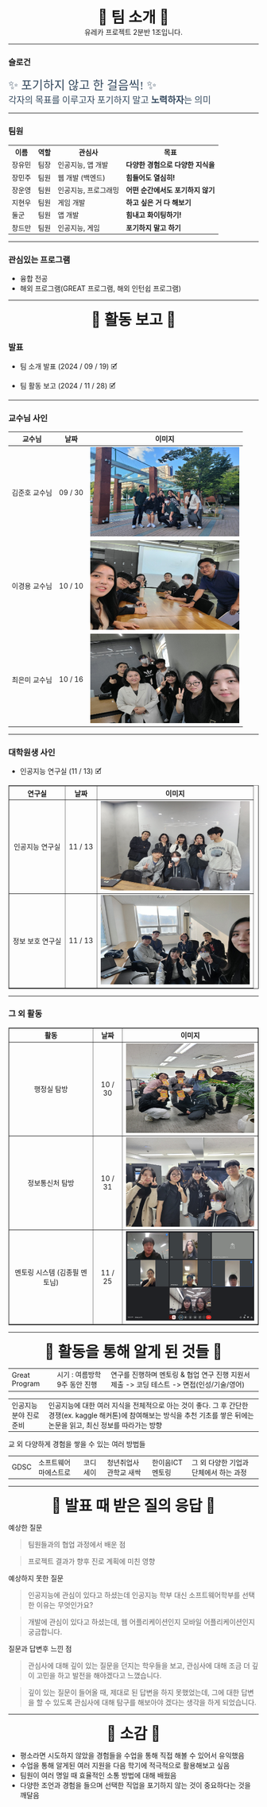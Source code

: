 <div align="center" style="font-size: 30px; font-weight: bold;">
💛 팀 소개 💛
</div>
<div align = "center">
유레카 프로젝트 2분반 1조입니다.
</div>


---

### 슬로건
<link href="https://fonts.googleapis.com/css2?family=Nanum+Pen+Script&display=swap" rel="stylesheet">

<div style="font-family: 'Nanum Pen Script', cursive; font-size: 24px; color: #34495e;">
✨ 포기하지 않고 한 걸음씩! ✨
</div>

<div style="font-family: 'Roboto', sans-serif; font-size: 18px; color: #34495e;">
각자의 목표를 이루고자 포기하지 말고 <strong>노력하자</strong>는 의미
</div>


---

### 팀원
<table>
  <tr>
    <th>이름</th>
    <th>역할</th>
    <th>관심사</th>
    <th>목표</th>
  </tr>
  <tr>
    <td>장유민</td>
    <td>팀장</td>
    <td>인공지능, 앱 개발</td>
    <td><strong>다양한 경험으로 다양한 지식을</strong></td>
  </tr>
  <tr>
    <td>장민주</td>
    <td>팀원</td>
    <td>웹 개발 (백엔드)</td>
    <td><strong>힘들어도 열심히!</strong></td>
  </tr>
  <tr>
    <td>장운영</td>
    <td>팀원</td>
    <td>인공지능, 프로그래밍</td>
    <td><strong>어떤 순간에서도 포기하지 않기</strong></td>
  </tr>
  <tr>
    <td>지현우</td>
    <td>팀원</td>
    <td>게임 개발</td>
    <td><strong>하고 싶은 거 다 해보기</strong></td>
  </tr>
  <tr>
    <td>둘군</td>
    <td>팀원</td>
    <td>앱 개발</td>
    <td><strong>힘내고 화이팅하기!</strong></td>
  </tr>
  <tr>
    <td>창드만</td>
    <td>팀원</td>
    <td>인공지능, 게임</td>
    <td><strong>포기하지 말고 하기</strong></td>
  </tr>
</table>
 

---

### 관심있는 프로그램
- 융합 전공
- 해외 프로그램(GREAT 프로그램, 해외 인턴쉽 프로그램)

---

<div align="center" style="font-size: 30px; font-weight: bold;">
💛 활동 보고 💛
</div>

### 발표

- 팀 소개 발표 (2024 / 09 / 19) 🗹

- 팀 활동 보고 (2024 / 11 / 28) 🗹 

---

### 교수님 사인
<table>
  <thead>
            <tr>
                <th>교수님</th>
                <th>날짜</th>
                <th>이미지</th>
            </tr>
        </thead>
        <tbody>
            <tr>
                <td>김준호 교수님</td>
                <td>09 / 30</td>
                <td>
                    <img src="https://github.com/kookmin-sw-eureka/eureka-2024-201/blob/main/KakaoTalk_20241125_125835168_06.jpg" 
                         alt="lab_ai" width="300" height="180"/>
                </td>
            </tr>
            <tr>
                <td>이경용 교수님</td>
                <td>10 / 10</td>
                <td>
                    <img src="https://github.com/kookmin-sw-eureka/eureka-2024-201/blob/main/KakaoTalk_20241125_125835168_07.jpg" 
                         alt="이경용 교수님" width="300" height="180"/>
                </td>
            </tr>
            <tr>
                <td>최은미 교수님</td>
                <td>10 / 16</td>
                <td>
                    <img src="https://github.com/kookmin-sw-eureka/eureka-2024-201/blob/main/KakaoTalk_20241125_125835168_04.jpg" 
                         alt="최은미 교수님" width="300" height="180"/>
                </td>
            </tr>
        </tbody>
    </table>
    
---

### 대학원생 사인
- 인공지능 연구실 (11 / 13) 🗹
<table border="1" style="border-collapse: collapse; width: 100%; text-align: center;">
        <thead>
            <tr>
                <th>연구실</th>
                <th>날짜</th>
                <th>이미지</th>
            </tr>
        </thead>
        <tbody>
            <tr>
                <td>인공지능 연구실</td>
                <td>11 / 13</td>
                <td>
                    <img src="https://github.com/kookmin-sw-eureka/eureka-2024-201/blob/main/KakaoTalk_20241125_125835168_01.jpg" 
                         alt="lab_ai" width="300" height="180"/>
                </td>
            </tr>
            <tr>
                <td>정보 보호 연구실</td>
                <td>11 / 13</td>
                <td>
                    <img src="https://github.com/kookmin-sw-eureka/eureka-2024-201/blob/main/KakaoTalk_20241125_125835168.jpg" 
                         alt="lab_info" width="300" height="180"/>
                </td>
            </tr>
        </tbody>
    </table>
    
---

### 그 외 활동

<table border="1" style="border-collapse: collapse; width: 100%; text-align: center;">
        <thead>
            <tr>
                <th>활동</th>
                <th>날짜</th>
                <th>이미지</th>
            </tr>
        </thead>
        <tbody>
            <tr>
                <td>행정실 탐방</td>
                <td>10 / 30</td>
                <td>
                    <img src="https://github.com/kookmin-sw-eureka/eureka-2024-201/blob/main/KakaoTalk_20241125_125835168_03.jpg" 
                         alt="행정실" width="300" height="180"/>
                </td>
            </tr>
            <tr>
                <td>정보통신처 탐방</td>
                <td>10 / 31</td>
                <td>
                    <img src="https://github.com/kookmin-sw-eureka/eureka-2024-201/blob/main/KakaoTalk_20241125_125835168_02.jpg" 
                         alt="정보통신처" width="300" height="180"/>
                </td>
            </tr>
            <tr>
                <td>멘토링 시스템 (김종필 멘토님)</td>
                <td>11 / 25</td>
                <td>
                    <img src="https://github.com/kookmin-sw-eureka/eureka-2024-201/blob/main/KakaoTalk_20241125_190356256.png" 
                         alt="mentoring" width="300" height="180"/>
                </td>
            </tr>
        </tbody>
    </table>
    
---

<div align="center" style="font-size: 30px; font-weight: bold;">
💛 활동을 통해 알게 된 것들 💛
</div>

<table>
  <tr>
    <td>Great Program</td>
    <td>시기 : 여름방학 9주 동안 진행</td>
    <td>연구를 진행하며 멘토링 & 협업 연구 진행
    지원서 제출 -> 코딩 테스트 -> 면접(인성/기술/영어)</td>
  </tr>
</table>

<table>
  <tr>
    <td>인공지능 분야 진로 준비</td>
    <td>인공지능에 대한 여러 지식을 전체적으로 아는 것이 좋다.
    그 후 간단한 경쟁(ex. kaggle 해커톤)에 참여해보는 방식을 추천
    기초를 쌓은 뒤에는 논문을 읽고, 최신 정보를 따라가는 방향</td>
  </tr>
</table>

교 외 다양하게 경험을 쌓을 수 있는 여러 방법들
<table>
  <tr>
    <td>GDSC</td>
    <td>소프트웨어 마에스트로</td>
    <td>코디세이</td>
    <td>청년취업사관학교 새싹</td>
    <td>한이음ICT 멘토링</td>
    <td>그 외 다양한 기업과 단체에서 하는 과정</td>
  </tr>
</table>

---

<div align="center" style="font-size: 30px; font-weight: bold;">
💛 발표 때 받은 질의 응답 💛
</div>

예상한 질문
> 팀원들과의 협업 과정에서 배운 점

> 프로젝트 결과가 향후 진로 계획에 미친 영향

예상하지 못한 질문
> 인공지능에 관심이 있다고 하셨는데 인공지능 학부 대신 소프트웨어학부를 선택한 이유는 무엇인가요?

> 개발에 관심이 있다고 하셨는데, 웹 어플리케이션인지 모바일 어플리케이션인지 궁금합니다.

질문과 답변후 느낀 점
> 관심사에 대해 깊이 있는 질문을 던지는 학우들을 보고, 관심사에 대해 조금 더 깊이 고민을 하고 발전을 해야겠다고 느꼈습니다.

> 깊이 있는 질문이 들어올 때, 제대로 된 답변을 하지 못했었는데, 그에 대한 답변을 할 수 있도록 관심사에 대해 탐구를 해보아야 겠다는 생각을 하게 되었습니다.

---

<div align="center" style="font-size: 30px; font-weight: bold;">
💛 소감 💛
</div>

- 평소라면 시도하지 않았을 경험들을 수업을 통해 직접 해볼 수 있어서 유익했음
- 수업을 통해 알게된 여러 지원을 다음 학기에 적극적으로 활용해보고 싶음
- 팀원이 여러 명일 때 효율적인 소통 방법에 대해 배웠음
- 다양한 조언과 경험을 들으며 선택한 직업을 포기하지 않는 것이 중요하다는 것을 깨달음

